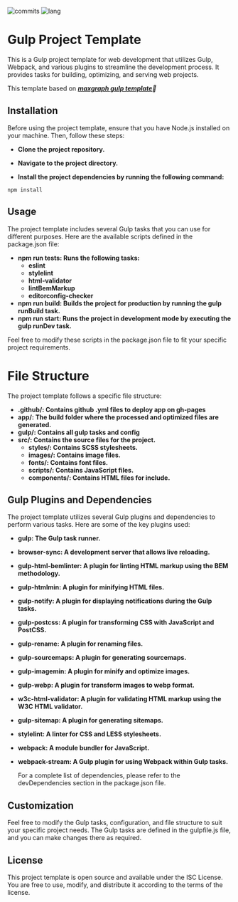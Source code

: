 ![commits](https://img.shields.io/github/last-commit/AntonOshurek/Gulp-template?style=plastic)
![lang](https://img.shields.io/github/languages/top/AntonOshurek/Gulp-template)

# Gulp Project Template

This is a Gulp project template for web development that utilizes Gulp, Webpack, and various plugins to streamline the development process. It provides tasks for building, optimizing, and serving web projects.

This template based on **_[maxgraph gulp template](https://github.com/maxdenaro/gulp-maxgraph):bank:_**

## Installation

Before using the project template, ensure that you have Node.js installed on your machine. Then, follow these steps:

- **Clone the project repository.**

- **Navigate to the project directory.**

- **Install the project dependencies by running the following command:**

```
npm install
```

## Usage

The project template includes several Gulp tasks that you can use for different purposes. Here are the available scripts defined in the package.json file:

- **npm run tests: Runs the following tasks:**
  - **eslint**
  - **stylelint**
  - **html-validator**
  - **lintBemMarkup**
  - **editorconfig-checker**
- **npm run build: Builds the project for production by running the gulp runBuild task.**
- **npm run start: Runs the project in development mode by executing the gulp runDev task.**

Feel free to modify these scripts in the package.json file to fit your specific project requirements.

# File Structure

The project template follows a specific file structure:

- **.github/: Contains github .yml files to deploy app on gh-pages**
- **app/: The build folder where the processed and optimized files are generated.**
- **gulp/: Contains all gulp tasks and config**
- **src/: Contains the source files for the project.**
  - **styles/: Contains SCSS stylesheets.**
  - **images/: Contains image files.**
  - **fonts/: Contains font files.**
  - **scripts/: Contains JavaScript files.**
  - **components/: Contains HTML files for include.**

## Gulp Plugins and Dependencies

The project template utilizes several Gulp plugins and dependencies to perform various tasks. Here are some of the key plugins used:

- **gulp: The Gulp task runner.**
- **browser-sync: A development server that allows live reloading.**
- **gulp-html-bemlinter: A plugin for linting HTML markup using the BEM methodology.**
- **gulp-htmlmin: A plugin for minifying HTML files.**
- **gulp-notify: A plugin for displaying notifications during the Gulp tasks.**
- **gulp-postcss: A plugin for transforming CSS with JavaScript and PostCSS.**
- **gulp-rename: A plugin for renaming files.**
- **gulp-sourcemaps: A plugin for generating sourcemaps.**
- **gulp-imagemin: A plugin for minify and optimize images.**
- **gulp-webp: A plugin for transform images to webp format.**
- **w3c-html-validator: A plugin for validating HTML markup using the W3C HTML validator.**
- **gulp-sitemap: A plugin for generating sitemaps.**
- **stylelint: A linter for CSS and LESS stylesheets.**
- **webpack: A module bundler for JavaScript.**
- **webpack-stream: A Gulp plugin for using Webpack within Gulp tasks.**

  For a complete list of dependencies, please refer to the devDependencies section in the package.json file.

## Customization

Feel free to modify the Gulp tasks, configuration, and file structure to suit your specific project needs. The Gulp tasks are defined in the gulpfile.js file, and you can make changes there as required.

## License

This project template is open source and available under the ISC License. You are free to use, modify, and distribute it according to the terms of the license.
